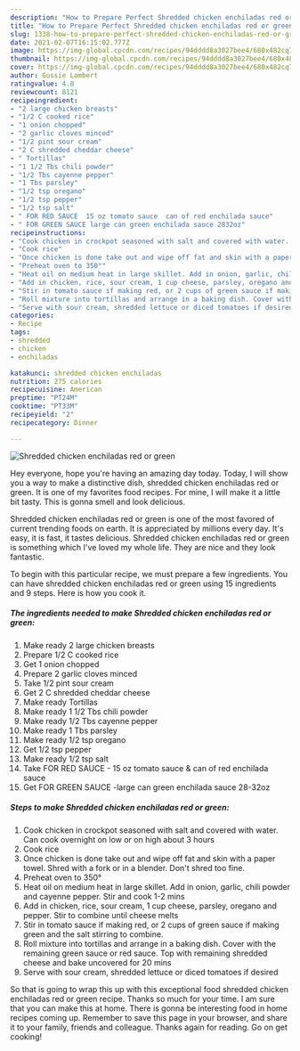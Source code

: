 ```yaml
---
description: "How to Prepare Perfect Shredded chicken enchiladas red or green"
title: "How to Prepare Perfect Shredded chicken enchiladas red or green"
slug: 1338-how-to-prepare-perfect-shredded-chicken-enchiladas-red-or-green
date: 2021-02-07T16:15:02.777Z
image: https://img-global.cpcdn.com/recipes/94dddd8a3027bee4/680x482cq70/shredded-chicken-enchiladas-red-or-green-recipe-main-photo.jpg
thumbnail: https://img-global.cpcdn.com/recipes/94dddd8a3027bee4/680x482cq70/shredded-chicken-enchiladas-red-or-green-recipe-main-photo.jpg
cover: https://img-global.cpcdn.com/recipes/94dddd8a3027bee4/680x482cq70/shredded-chicken-enchiladas-red-or-green-recipe-main-photo.jpg
author: Gussie Lambert
ratingvalue: 4.8
reviewcount: 8121
recipeingredient:
- "2 large chicken breasts"
- "1/2 C cooked rice"
- "1 onion chopped"
- "2 garlic cloves minced"
- "1/2 pint sour cream"
- "2 C shredded cheddar cheese"
- " Tortillas"
- "1 1/2 Tbs chili powder"
- "1/2 Tbs cayenne pepper"
- "1 Tbs parsley"
- "1/2 tsp oregano"
- "1/2 tsp pepper"
- "1/2 tsp salt"
- " FOR RED SAUCE  15 oz tomato sauce  can of red enchilada sauce"
- " FOR GREEN SAUCE large can green enchilada sauce 2832oz"
recipeinstructions:
- "Cook chicken in crockpot seasoned with salt and covered with water. Can cook overnight on low or on high about 3 hours"
- "Cook rice"
- "Once chicken is done take out and wipe off fat and skin with a paper towel. Shred with a fork or in a blender. Don&#39;t shred too fine."
- "Preheat oven to 350°"
- "Heat oil on medium heat in large skillet. Add in onion, garlic, chili powder and cayenne pepper. Stir and cook 1-2 mins"
- "Add in chicken, rice, sour cream, 1 cup cheese, parsley, oregano and pepper. Stir to combine until cheese melts"
- "Stir in tomato sauce if making red, or 2 cups of green sauce if making green and the salt stirring to combine."
- "Roll mixture into tortillas and arrange in a baking dish. Cover with the remaining green sauce or red sauce. Top with remaining shredded cheese and bake uncovered for 20 mins"
- "Serve with sour cream, shredded lettuce or diced tomatoes if desired"
categories:
- Recipe
tags:
- shredded
- chicken
- enchiladas

katakunci: shredded chicken enchiladas 
nutrition: 275 calories
recipecuisine: American
preptime: "PT24M"
cooktime: "PT33M"
recipeyield: "2"
recipecategory: Dinner

---
```



![Shredded chicken enchiladas red or green](https://img-global.cpcdn.com/recipes/94dddd8a3027bee4/680x482cq70/shredded-chicken-enchiladas-red-or-green-recipe-main-photo.jpg)

Hey everyone, hope you're having an amazing day today. Today, I will show you a way to make a distinctive dish, shredded chicken enchiladas red or green. It is one of my favorites food recipes. For mine, I will make it a little bit tasty. This is gonna smell and look delicious.



Shredded chicken enchiladas red or green is one of the most favored of current trending foods on earth. It is appreciated by millions every day. It's easy, it is fast, it tastes delicious. Shredded chicken enchiladas red or green is something which I've loved my whole life. They are nice and they look fantastic.


To begin with this particular recipe, we must prepare a few ingredients. You can have shredded chicken enchiladas red or green using 15 ingredients and 9 steps. Here is how you cook it.

<!--inarticleads1-->

##### The ingredients needed to make Shredded chicken enchiladas red or green:

1. Make ready 2 large chicken breasts
1. Prepare 1/2 C cooked rice
1. Get 1 onion chopped
1. Prepare 2 garlic cloves minced
1. Take 1/2 pint sour cream
1. Get 2 C shredded cheddar cheese
1. Make ready  Tortillas
1. Make ready 1 1/2 Tbs chili powder
1. Make ready 1/2 Tbs cayenne pepper
1. Make ready 1 Tbs parsley
1. Make ready 1/2 tsp oregano
1. Get 1/2 tsp pepper
1. Make ready 1/2 tsp salt
1. Take  FOR RED SAUCE - 15 oz tomato sauce &amp; can of red enchilada sauce
1. Get  FOR GREEN SAUCE -large can green enchilada sauce 28-32oz




<!--inarticleads2-->

##### Steps to make Shredded chicken enchiladas red or green:

1. Cook chicken in crockpot seasoned with salt and covered with water. Can cook overnight on low or on high about 3 hours
1. Cook rice
1. Once chicken is done take out and wipe off fat and skin with a paper towel. Shred with a fork or in a blender. Don&#39;t shred too fine.
1. Preheat oven to 350°
1. Heat oil on medium heat in large skillet. Add in onion, garlic, chili powder and cayenne pepper. Stir and cook 1-2 mins
1. Add in chicken, rice, sour cream, 1 cup cheese, parsley, oregano and pepper. Stir to combine until cheese melts
1. Stir in tomato sauce if making red, or 2 cups of green sauce if making green and the salt stirring to combine.
1. Roll mixture into tortillas and arrange in a baking dish. Cover with the remaining green sauce or red sauce. Top with remaining shredded cheese and bake uncovered for 20 mins
1. Serve with sour cream, shredded lettuce or diced tomatoes if desired




So that is going to wrap this up with this exceptional food shredded chicken enchiladas red or green recipe. Thanks so much for your time. I am sure that you can make this at home. There is gonna be interesting food in home recipes coming up. Remember to save this page in your browser, and share it to your family, friends and colleague. Thanks again for reading. Go on get cooking!
